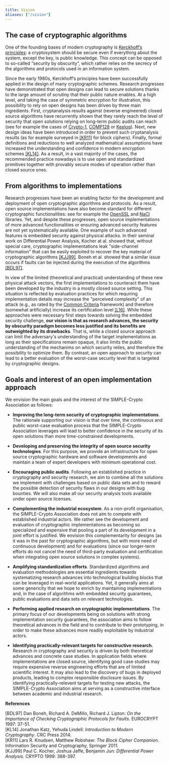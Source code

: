 ```yaml
---
title: Vision
aliases: ["/vision"]
---
```


## The case of cryptographic algorithms

One of the founding bases of modern cryptography is [Kerckhoff’s principles](https://en.wikipedia.org/wiki/Kerckhoffs_principle): 
a cryptosystem should be secure even if everything about the system, except the key, 
is public knowledge. This concept can be opposed to so-called “security by obscurity”, 
which rather relies on the secrecy of the algorithms and protocols used
in an information system.

Since the early 1980s, Kerckhoff’s principles have been successfully
applied in the design of many cryptographic schemes. Research progresses have demonstrated that 
open designs can lead to secure solutions thanks to the large amount of scrutiny
that their public nature enables.
At a high level, and taking the case of symmetric encryption for illustration, 
this possibility to rely on open designs has been driven by three main ingredients.
First, cryptanalysis results against (reverse engineered) closed source algorithms
have recurrently shown that they rarely reach the level of security that open 
solutions relying on long-term public audits can reach (see for example the cases of
[Crypto-1](https://en.wikipedia.org/wiki/Crypto-1), [COMP128](https://en.wikipedia.org/wiki/COMP128) 
or [Keeloq](https://en.wikipedia.org/wiki/KeeLoq)).
Next, new design ideas have been introduced in order to prevent such cryptanalysis results (as for example
surveyed in [\[KR11\]](#KR11) for block ciphers). Finally, 
formal definitions and reductions to well analyzed mathematical assumptions have increased the 
understanding and confidence in modern encryption schemes [\[KL14\]](#KL14). As a result, in a vast 
majority of the cases, the recommended practice nowadays is to use open and standardized 
primitives together with provably secure modes of operation rather than closed source ones. 

## From algorithms to implementations

Research progresses have been an enabling factor for the development and deployment of open cryptographic 
algorithms and protocols. As a result, open source implementations have also become standard for 
different cryptographic functionalities: see for example the [OpenSSL](https://en.wikipedia.org/wiki/OpenSSL) 
and [NaCl](https://en.wikipedia.org/wiki/NaCl_(software)) libraries.
Yet, and despite these progresses, open source implementations of more advanced functionalities
or ensuring advanced security features are not yet systematically available.
One example of such advanced features is embedded security against physical attacks. 
In their seminal work on Differential Power Analysis, Kocher at al. showed that, without special care, cryptographic implementations 
leak "side-channel information" that can be easily exploited to recover the key material of 
cryptographic algorithms [\[KJJ99\]](#KJJ99). Boneh et al. showed that a similar issue occurs 
if faults can be injected during the execution of the algorithms [\[BDL97\]](#BDL97). 

In view of the limited (theoretical and practical) understanding of these new physical attack 
vectors, the first implementations to counteract them have been developed by the industry in a 
mostly closed source setting. This situation is reflected by evaluation practices 
for which requiring implementation details may increase the "perceived complexity" of an
attack (e.g., as rated by the [Common Criteria](https://www.commoncriteriaportal.org/) framework) 
and therefore (somewhat artificially) increase its certification 
level [\[L16\]](/pdfs/Lomne_16.pdf).
While these approaches were necessary first steps towards solving
the embedded security challenge, **our vision is that as research advances, the security 
by obscurity paradigm becomes less justified and its benefits are outweighted by its drawbacks**. 
That is, while a closed source approach can limit the adversary's understanding of the target
implementations as long as their specifications remain opaque, it also limits the public
understanding of the mechanims on which security relies, and therefore the possibility to optimize them.
By contrast, an open approach to security can lead to a better evaluation of the worst-case
security level that is targeted by cryptographic designs.

## Goals and interest of an open implementation approach

We envision the main goals and the interest of the SIMPLE-Crypto Association as follows:

* **Improving the long-term security of cryptographic implementations**. The rationale 
supporting our vision is that over time, the continuous and  public worst-case evaluation process that the SIMPLE-Crypto
Association leverages will lead to better confidence in the security of its open 
solutions than more time-constrained developments.

* **Developing and preserving the integrity of open source security technologies**. For this purpose, we 
provide an infrastructure for open source cryptographic hardware and software 
developments and maintain a team of expert developers with minimum operational cost.

* **Encouraging public audits**. Following an established practice in cryptography and
security research, we aim to combine all the solutions we implement with challenges based on public data sets and to reward the 
possible detection of security flaws in our designs with bug bounties. We will also make all our security analysis
tools available under open source licenses.

* **Complementing the industrial ecosystem**. As a non-profit organisation, 
the SIMPLE-Crypto Association does not aim to compete with established industrial actors. 
We rather see the development and evaluation of cryptographic implementations as becoming 
so specialized and expensive that pooling a part of its development in a joint effort is justified.
We envision this complementarity for designs (as it was in the past for cryptographic algorithms, 
but with more need of continuous development) and for evaluations (since our longer-term efforts
do not cancel the need of third-party evaluation and certification when integrating open source
solutions in complex systems).

* **Amplifying standardization efforts**. Standardized algorithms
and evaluation methodologies are essential ingredients towards systematizing research advances into technological
building blocks that can be leveraged in real-world applications. Yet, it generally aims at some
genericity that we hope to enrich by maintaining implementations and, in the case of
algorithms with embedded security guarantees, public evaluations and data sets on relevant
technologies.

* **Performing applied research on cryptographic implementations**. The primary focus of our developments
being on solutions with strong implementation security guarantees, the association aims to follow theoretical
advances in the field and to contribute to their prototyping, in order to make these advances more readily
exploitable by industrial actors.

* **Identifying practically-relevant targets for constructive research.**
Research in cryptography and security is driven by both theoretical advances and concrete case studies.
In application fields where implementations are closed source,
identifying good case studies may require expensive reverse engineering efforts that are 
of limited scientific interest. It may also lead to the discovery of bugs in deployed products,
leading to complex responsible disclosure issues. By identifying practically-relevent
targets for testing new attacks, the SIMPLE-Crypto Association aims at serving as a
constructive interface between academic and industrial research.


**References**

<a name="BDL97">[BDL97]</a> Dan Boneh, Richard A. DeMillo, Richard J. Lipton: <em>On the Importance of Checking Cryptographic Protocols for Faults</em>. EUROCRYPT 1997: 37-51.<br>
<a name="KL14">[KL14]</a> Jonathan Katz, Yehuda Lindell: <em>Introduction to Modern Cryptography</em>. CRC Press 2014.<br>
<a name="KR11">[KR11]</a> Lars R. Knudsen, Matthew Robshaw: <em>The Block Cipher Companion</em>. Information Security and Cryptography, Springer 2011.<br>
<a name="KJJ99">[KJJ99]</a> Paul C. Kocher, Joshua Jaffe, Benjamin Jun: <em>Differential Power Analysis</em>. CRYPTO 1999: 388-397.
